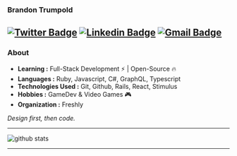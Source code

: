 ### Brandon Trumpold 
[![Twitter Badge](https://img.shields.io/badge/-@brandontrumpold-1ca0f1?style=flat-square&logo=twitter&logoColor=white&link=https://twitter.com/brandontrumpold)](https://twitter.com/brandontrumpold)  [![Linkedin Badge](https://img.shields.io/badge/-Brandon_Trumpold-blue?style=flat-square&logo=Linkedin&logoColor=white&link=https://www.linkedin.com/in/brandon-trumpold-1461a1142/)](https://www.linkedin.com/in/brandon-trumpold-1461a1142/) [![Gmail Badge](https://img.shields.io/badge/-brandon.trumpold@gmail.com-c14438?style=flat-square&logo=Gmail&logoColor=white&link=mailto:brandon.trumpold@gmail.com)](mailto:brandon.trumpold@gmail.com)
---------------------------------------------------------------------------------------------------------------------------------------------------------------------------------
### About

-  **Learning :** Full-Stack Development :zap: | Open-Source :fire:	
-  **Languages :** Ruby, Javascript, C#, GraphQL, Typescript
-  **Technologies Used :** Git, Github, Rails, React, Stimulus
-  **Hobbies :** GameDev & Video Games :video_game:
-  **Organization :** Freshly

_Design first, then code._ 

---------------------------------------------------------------------------------------------------------------------------------------------------------------------------------

![github stats](https://github-readme-stats.vercel.app/api?username=brandontrumpold&show_icons=true)

---------------------------------------------------------------------------------------------------------------------------------------------------------------------------------
